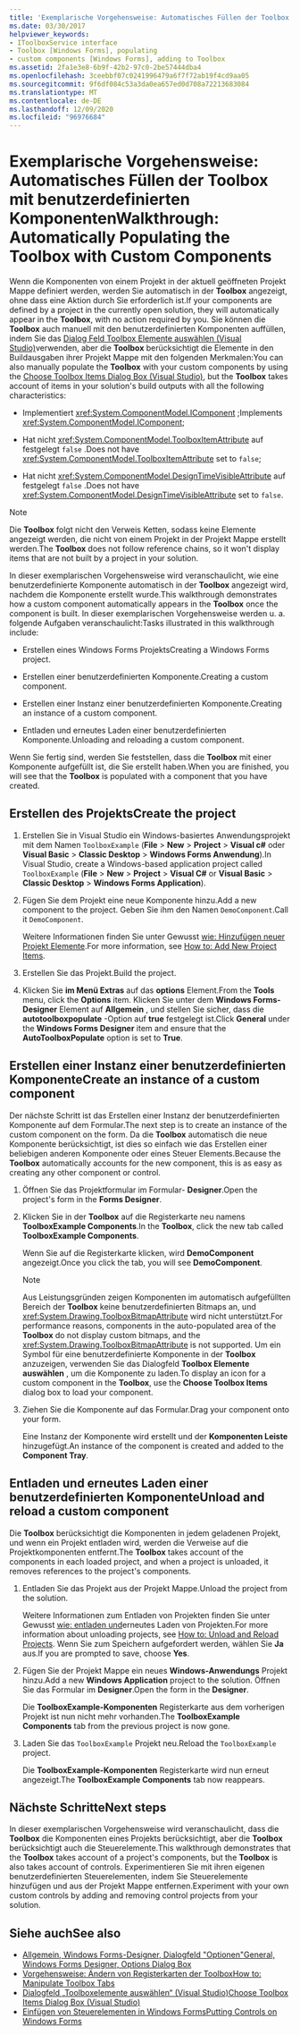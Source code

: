 ```yaml
---
title: 'Exemplarische Vorgehensweise: Automatisches Füllen der Toolbox mit benutzerdefinierten Komponenten'
ms.date: 03/30/2017
helpviewer_keywords:
- IToolboxService interface
- Toolbox [Windows Forms], populating
- custom components [Windows Forms], adding to Toolbox
ms.assetid: 2fa1e3e8-6b9f-42b2-97c0-2be57444dba4
ms.openlocfilehash: 3ceebbf07c0241996479a6f7f72ab19f4cd9aa05
ms.sourcegitcommit: 9f6df084c53a3da0ea657ed0d708a72213683084
ms.translationtype: MT
ms.contentlocale: de-DE
ms.lasthandoff: 12/09/2020
ms.locfileid: "96976684"
---
```

# <a name="walkthrough-automatically-populating-the-toolbox-with-custom-components"></a><span data-ttu-id="e6fed-102">Exemplarische Vorgehensweise: Automatisches Füllen der Toolbox mit benutzerdefinierten Komponenten</span><span class="sxs-lookup"><span data-stu-id="e6fed-102">Walkthrough: Automatically Populating the Toolbox with Custom Components</span></span>

<span data-ttu-id="e6fed-103">Wenn die Komponenten von einem Projekt in der aktuell geöffneten Projekt Mappe definiert werden, werden Sie automatisch in der **Toolbox** angezeigt, ohne dass eine Aktion durch Sie erforderlich ist.</span><span class="sxs-lookup"><span data-stu-id="e6fed-103">If your components are defined by a project in the currently open solution, they will automatically appear in the **Toolbox**, with no action required by you.</span></span> <span data-ttu-id="e6fed-104">Sie können die **Toolbox** auch manuell mit den benutzerdefinierten Komponenten auffüllen, indem Sie das [Dialog Feld Toolbox Elemente auswählen (Visual Studio)](/previous-versions/visualstudio/visual-studio-2010/dyca0t6t(v=vs.100))verwenden, aber die **Toolbox** berücksichtigt die Elemente in den Buildausgaben ihrer Projekt Mappe mit den folgenden Merkmalen:</span><span class="sxs-lookup"><span data-stu-id="e6fed-104">You can also manually populate the **Toolbox** with your custom components by using the [Choose Toolbox Items Dialog Box (Visual Studio)](/previous-versions/visualstudio/visual-studio-2010/dyca0t6t(v=vs.100)), but the **Toolbox** takes account of items in your solution's build outputs with all the following characteristics:</span></span>

- <span data-ttu-id="e6fed-105">Implementiert <xref:System.ComponentModel.IComponent> ;</span><span class="sxs-lookup"><span data-stu-id="e6fed-105">Implements <xref:System.ComponentModel.IComponent>;</span></span>

- <span data-ttu-id="e6fed-106">Hat nicht <xref:System.ComponentModel.ToolboxItemAttribute> auf festgelegt `false` .</span><span class="sxs-lookup"><span data-stu-id="e6fed-106">Does not have <xref:System.ComponentModel.ToolboxItemAttribute> set to `false`;</span></span>

- <span data-ttu-id="e6fed-107">Hat nicht <xref:System.ComponentModel.DesignTimeVisibleAttribute> auf festgelegt `false` .</span><span class="sxs-lookup"><span data-stu-id="e6fed-107">Does not have <xref:System.ComponentModel.DesignTimeVisibleAttribute> set to `false`.</span></span>

> [!NOTE]
> <span data-ttu-id="e6fed-108">Die **Toolbox** folgt nicht den Verweis Ketten, sodass keine Elemente angezeigt werden, die nicht von einem Projekt in der Projekt Mappe erstellt werden.</span><span class="sxs-lookup"><span data-stu-id="e6fed-108">The **Toolbox** does not follow reference chains, so it won't display items that are not built by a project in your solution.</span></span>

<span data-ttu-id="e6fed-109">In dieser exemplarischen Vorgehensweise wird veranschaulicht, wie eine benutzerdefinierte Komponente automatisch in der **Toolbox** angezeigt wird, nachdem die Komponente erstellt wurde.</span><span class="sxs-lookup"><span data-stu-id="e6fed-109">This walkthrough demonstrates how a custom component automatically appears in the **Toolbox** once the component is built.</span></span> <span data-ttu-id="e6fed-110">In dieser exemplarischen Vorgehensweise werden u. a. folgende Aufgaben veranschaulicht:</span><span class="sxs-lookup"><span data-stu-id="e6fed-110">Tasks illustrated in this walkthrough include:</span></span>

- <span data-ttu-id="e6fed-111">Erstellen eines Windows Forms Projekts</span><span class="sxs-lookup"><span data-stu-id="e6fed-111">Creating a Windows Forms project.</span></span>

- <span data-ttu-id="e6fed-112">Erstellen einer benutzerdefinierten Komponente.</span><span class="sxs-lookup"><span data-stu-id="e6fed-112">Creating a custom component.</span></span>

- <span data-ttu-id="e6fed-113">Erstellen einer Instanz einer benutzerdefinierten Komponente.</span><span class="sxs-lookup"><span data-stu-id="e6fed-113">Creating an instance of a custom component.</span></span>

- <span data-ttu-id="e6fed-114">Entladen und erneutes Laden einer benutzerdefinierten Komponente.</span><span class="sxs-lookup"><span data-stu-id="e6fed-114">Unloading and reloading a custom component.</span></span>

<span data-ttu-id="e6fed-115">Wenn Sie fertig sind, werden Sie feststellen, dass die **Toolbox** mit einer Komponente aufgefüllt ist, die Sie erstellt haben.</span><span class="sxs-lookup"><span data-stu-id="e6fed-115">When you are finished, you will see that the **Toolbox** is populated with a component that you have created.</span></span>

## <a name="create-the-project"></a><span data-ttu-id="e6fed-116">Erstellen des Projekts</span><span class="sxs-lookup"><span data-stu-id="e6fed-116">Create the project</span></span>

1. <span data-ttu-id="e6fed-117">Erstellen Sie in Visual Studio ein Windows-basiertes Anwendungsprojekt mit dem Namen `ToolboxExample` (**File**  >  **New**  >  **Project**  >  **Visual c#** oder **Visual Basic**  >  **Classic Desktop**  >  **Windows Forms Anwendung**).</span><span class="sxs-lookup"><span data-stu-id="e6fed-117">In Visual Studio, create a Windows-based application project called `ToolboxExample` (**File** > **New** > **Project** > **Visual C#** or **Visual Basic** > **Classic Desktop** > **Windows Forms Application**).</span></span>

2. <span data-ttu-id="e6fed-118">Fügen Sie dem Projekt eine neue Komponente hinzu.</span><span class="sxs-lookup"><span data-stu-id="e6fed-118">Add a new component to the project.</span></span> <span data-ttu-id="e6fed-119">Geben Sie ihm den Namen `DemoComponent`.</span><span class="sxs-lookup"><span data-stu-id="e6fed-119">Call it `DemoComponent`.</span></span>

     <span data-ttu-id="e6fed-120">Weitere Informationen finden Sie unter Gewusst [wie: Hinzufügen neuer Projekt Elemente](/previous-versions/visualstudio/visual-studio-2010/w0572c5b(v=vs.100)).</span><span class="sxs-lookup"><span data-stu-id="e6fed-120">For more information, see [How to: Add New Project Items](/previous-versions/visualstudio/visual-studio-2010/w0572c5b(v=vs.100)).</span></span>

3. <span data-ttu-id="e6fed-121">Erstellen Sie das Projekt.</span><span class="sxs-lookup"><span data-stu-id="e6fed-121">Build the project.</span></span>

4. <span data-ttu-id="e6fed-122">Klicken Sie **im Menü Extras** auf das **options** Element.</span><span class="sxs-lookup"><span data-stu-id="e6fed-122">From the **Tools** menu, click the **Options** item.</span></span> <span data-ttu-id="e6fed-123">Klicken Sie unter dem **Windows Forms-Designer** Element auf **Allgemein** , und stellen Sie sicher, dass die **autotoolboxpopulate** -Option auf **true** festgelegt ist.</span><span class="sxs-lookup"><span data-stu-id="e6fed-123">Click **General** under the **Windows Forms Designer** item and ensure that the **AutoToolboxPopulate** option is set to **True**.</span></span>

## <a name="create-an-instance-of-a-custom-component"></a><span data-ttu-id="e6fed-124">Erstellen einer Instanz einer benutzerdefinierten Komponente</span><span class="sxs-lookup"><span data-stu-id="e6fed-124">Create an instance of a custom component</span></span>

<span data-ttu-id="e6fed-125">Der nächste Schritt ist das Erstellen einer Instanz der benutzerdefinierten Komponente auf dem Formular.</span><span class="sxs-lookup"><span data-stu-id="e6fed-125">The next step is to create an instance of the custom component on the form.</span></span> <span data-ttu-id="e6fed-126">Da die **Toolbox** automatisch die neue Komponente berücksichtigt, ist dies so einfach wie das Erstellen einer beliebigen anderen Komponente oder eines Steuer Elements.</span><span class="sxs-lookup"><span data-stu-id="e6fed-126">Because the **Toolbox** automatically accounts for the new component, this is as easy as creating any other component or control.</span></span>

1. <span data-ttu-id="e6fed-127">Öffnen Sie das Projektformular im Formular- **Designer**.</span><span class="sxs-lookup"><span data-stu-id="e6fed-127">Open the project's form in the **Forms Designer**.</span></span>

2. <span data-ttu-id="e6fed-128">Klicken Sie in der **Toolbox** auf die Registerkarte neu namens **ToolboxExample Components**.</span><span class="sxs-lookup"><span data-stu-id="e6fed-128">In the **Toolbox**, click the new tab called **ToolboxExample Components**.</span></span>

     <span data-ttu-id="e6fed-129">Wenn Sie auf die Registerkarte klicken, wird **DemoComponent** angezeigt.</span><span class="sxs-lookup"><span data-stu-id="e6fed-129">Once you click the tab, you will see **DemoComponent**.</span></span>

    > [!NOTE]
    > <span data-ttu-id="e6fed-130">Aus Leistungsgründen zeigen Komponenten im automatisch aufgefüllten Bereich der **Toolbox** keine benutzerdefinierten Bitmaps an, und <xref:System.Drawing.ToolboxBitmapAttribute> wird nicht unterstützt.</span><span class="sxs-lookup"><span data-stu-id="e6fed-130">For performance reasons, components in the auto-populated area of the **Toolbox** do not display custom bitmaps, and the <xref:System.Drawing.ToolboxBitmapAttribute> is not supported.</span></span> <span data-ttu-id="e6fed-131">Um ein Symbol für eine benutzerdefinierte Komponente in der **Toolbox** anzuzeigen, verwenden Sie das Dialogfeld **Toolbox Elemente auswählen** , um die Komponente zu laden.</span><span class="sxs-lookup"><span data-stu-id="e6fed-131">To display an icon for a custom component in the **Toolbox**, use the **Choose Toolbox Items** dialog box to load your component.</span></span>

3. <span data-ttu-id="e6fed-132">Ziehen Sie die Komponente auf das Formular.</span><span class="sxs-lookup"><span data-stu-id="e6fed-132">Drag your component onto your form.</span></span>

     <span data-ttu-id="e6fed-133">Eine Instanz der Komponente wird erstellt und der **Komponenten Leiste** hinzugefügt.</span><span class="sxs-lookup"><span data-stu-id="e6fed-133">An instance of the component is created and added to the **Component Tray**.</span></span>

## <a name="unload-and-reload-a-custom-component"></a><span data-ttu-id="e6fed-134">Entladen und erneutes Laden einer benutzerdefinierten Komponente</span><span class="sxs-lookup"><span data-stu-id="e6fed-134">Unload and reload a custom component</span></span>

<span data-ttu-id="e6fed-135">Die **Toolbox** berücksichtigt die Komponenten in jedem geladenen Projekt, und wenn ein Projekt entladen wird, werden die Verweise auf die Projektkomponenten entfernt.</span><span class="sxs-lookup"><span data-stu-id="e6fed-135">The **Toolbox** takes account of the components in each loaded project, and when a project is unloaded, it removes references to the project's components.</span></span>

1. <span data-ttu-id="e6fed-136">Entladen Sie das Projekt aus der Projekt Mappe.</span><span class="sxs-lookup"><span data-stu-id="e6fed-136">Unload the project from the solution.</span></span>

     <span data-ttu-id="e6fed-137">Weitere Informationen zum Entladen von Projekten finden Sie unter Gewusst [wie: entladen und](/previous-versions/visualstudio/visual-studio-2010/tt479x1t(v=vs.100))erneutes Laden von Projekten.</span><span class="sxs-lookup"><span data-stu-id="e6fed-137">For more information about unloading projects, see [How to: Unload and Reload Projects](/previous-versions/visualstudio/visual-studio-2010/tt479x1t(v=vs.100)).</span></span> <span data-ttu-id="e6fed-138">Wenn Sie zum Speichern aufgefordert werden, wählen Sie **Ja** aus.</span><span class="sxs-lookup"><span data-stu-id="e6fed-138">If you are prompted to save, choose **Yes**.</span></span>

2. <span data-ttu-id="e6fed-139">Fügen Sie der Projekt Mappe ein neues **Windows-Anwendungs** Projekt hinzu.</span><span class="sxs-lookup"><span data-stu-id="e6fed-139">Add a new **Windows Application** project to the solution.</span></span> <span data-ttu-id="e6fed-140">Öffnen Sie das Formular im **Designer**.</span><span class="sxs-lookup"><span data-stu-id="e6fed-140">Open the form in the **Designer**.</span></span>

     <span data-ttu-id="e6fed-141">Die **ToolboxExample-Komponenten** Registerkarte aus dem vorherigen Projekt ist nun nicht mehr vorhanden.</span><span class="sxs-lookup"><span data-stu-id="e6fed-141">The **ToolboxExample Components** tab from the previous project is now gone.</span></span>

3. <span data-ttu-id="e6fed-142">Laden Sie das `ToolboxExample` Projekt neu.</span><span class="sxs-lookup"><span data-stu-id="e6fed-142">Reload the `ToolboxExample` project.</span></span>

     <span data-ttu-id="e6fed-143">Die **ToolboxExample-Komponenten** Registerkarte wird nun erneut angezeigt.</span><span class="sxs-lookup"><span data-stu-id="e6fed-143">The **ToolboxExample Components** tab now reappears.</span></span>

## <a name="next-steps"></a><span data-ttu-id="e6fed-144">Nächste Schritte</span><span class="sxs-lookup"><span data-stu-id="e6fed-144">Next steps</span></span>

<span data-ttu-id="e6fed-145">In dieser exemplarischen Vorgehensweise wird veranschaulicht, dass die **Toolbox** die Komponenten eines Projekts berücksichtigt, aber die **Toolbox** berücksichtigt auch die Steuerelemente.</span><span class="sxs-lookup"><span data-stu-id="e6fed-145">This walkthrough demonstrates that the **Toolbox** takes account of a project's components, but the **Toolbox** is also takes account of controls.</span></span> <span data-ttu-id="e6fed-146">Experimentieren Sie mit ihren eigenen benutzerdefinierten Steuerelementen, indem Sie Steuerelemente hinzufügen und aus der Projekt Mappe entfernen.</span><span class="sxs-lookup"><span data-stu-id="e6fed-146">Experiment with your own custom controls by adding and removing control projects from your solution.</span></span>

## <a name="see-also"></a><span data-ttu-id="e6fed-147">Siehe auch</span><span class="sxs-lookup"><span data-stu-id="e6fed-147">See also</span></span>

- <span data-ttu-id="e6fed-148">[Allgemein, Windows Forms-Designer, Dialogfeld "Optionen"](/previous-versions/visualstudio/visual-studio-2010/5aazxs78(v=vs.100))</span><span class="sxs-lookup"><span data-stu-id="e6fed-148">[General, Windows Forms Designer, Options Dialog Box](/previous-versions/visualstudio/visual-studio-2010/5aazxs78(v=vs.100))</span></span>
- <span data-ttu-id="e6fed-149">[Vorgehensweise: Ändern von Registerkarten der Toolbox](/previous-versions/visualstudio/visual-studio-2010/66kwe227(v=vs.100))</span><span class="sxs-lookup"><span data-stu-id="e6fed-149">[How to: Manipulate Toolbox Tabs](/previous-versions/visualstudio/visual-studio-2010/66kwe227(v=vs.100))</span></span>
- <span data-ttu-id="e6fed-150">[Dialogfeld „Toolboxelemente auswählen“ (Visual Studio)](/previous-versions/visualstudio/visual-studio-2010/dyca0t6t(v=vs.100))</span><span class="sxs-lookup"><span data-stu-id="e6fed-150">[Choose Toolbox Items Dialog Box (Visual Studio)](/previous-versions/visualstudio/visual-studio-2010/dyca0t6t(v=vs.100))</span></span>
- [<span data-ttu-id="e6fed-151">Einfügen von Steuerelementen in Windows Forms</span><span class="sxs-lookup"><span data-stu-id="e6fed-151">Putting Controls on Windows Forms</span></span>](putting-controls-on-windows-forms.md)
